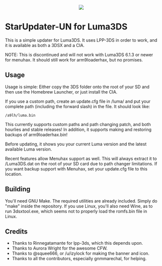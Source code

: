 <p align="center">
	<img src="https://github.com/astronautlevel2/StarUpdater/blob/master/Builder/banner.png?raw=true"/>
</p>


# StarUpdater-UN for Luma3DS

This is a simple updater for Luma3DS. It uses LPP-3DS in order to work, and it is available as both a 3DSX and a CIA.

NOTE: This is discontinued and will not work with Luma3DS 6.1.3 or newer for menuhax. It should still work for arm9loaderhax, but no promises.

## Usage

Usage is simple: Either copy the 3DS folder onto the root of your SD and then use the Homebrew Launcher, or just install the CIA.

If you use a custom path, create an update.cfg file in /luma/ and put your complete path (including the forward slash) in the file. It should look like:

`/a9lh/luma.bin`

This currently supports custom paths and path changing patch, and both hourlies and stable releases! In addition, it supports making and restoring backups of arm9loaderhax.bin!

Before updating, it shows you your current Luma version and the latest available Luma version.

Recent features allow Menuhax support as well. This will always extract it to /Luma3DS.dat on the root of your SD card due to path changer limitations. If you want backup support with Menuhax, set your update.cfg file to this location.

## Building
You'll need GNU Make. The required utilities are already included. Simply do "make" inside the repository. If you use Linux, you'll also need Wine, as to run 3dsxtool.exe, which seems not to properly load the romfs.bin file in Linux.

## Credits
 * Thanks to Rinnegatamante for lpp-3ds, which this depends upon.
 * Thanks to Aurora Wright for the awesome CFW.
 * Thanks to @squee666, or /u/izylock for making the banner and icon.
 * Thanks to all the contributors, especially gnmmarechal, for helping.
